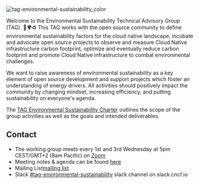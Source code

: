
![tag-environmental-sustainability_color](https://user-images.githubusercontent.com/85503753/215817564-318eafc5-91e2-4948-a042-98916686cb6d.svg)


Welcome to the Environmental Sustainability Technical Advisory Group (TAG). 🌳🌍♻️ 
This TAG works with the open source community to define environmental sustainability factors for the cloud native landscape, incubate and advocate open source projects to observe and measure Cloud Native infrastructure carbon footprint, optimize and eventually reduce carbon footprint and promote Cloud Native infrastructure to combat environmental challenges.

We want to raise awareness of environmental sustainability as a key element of open source development and support projects which foster an understanding of energy drivers. All activities should positively impact the community by changing mindset, increasing efficiency, and putting sustainability on everyone's agenda.

The [TAG Environmental Sustainability Charter](charter.md) outlines the scope of the group activities as well as the goals and intended deliverables.

## Contact

* The working group meets every 1st and 3rd Wednesday at 5pm CEST/GMT+2 (8am Pacific) on [Zoom](https://zoom.us/my/cncftagenvsustainability)
* Meeting notes & agenda can be found [here](https://docs.google.com/document/d/1TkmMyXJABC66NfYmivnh7z8Y_vpq9f9foaOuDVQS_Lo/edit#)
* Mailing List[mailing list](https://lists.cncf.io/g/cncf-tag-env-sustainability/) 
* Slack [#tag-environmental-sustainability](https://cloud-native.slack.com/archives/C03F270PDU6) slack channel on slack.cncf.io
